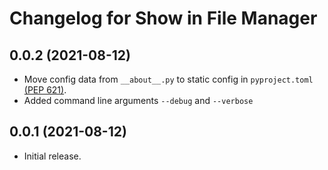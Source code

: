 Changelog for Show in File Manager
==================================

0.0.2 (2021-08-12)
------------------

 - Move config data from `__about__.py` to static config in 
   `pyproject.toml` [(PEP 621)](https://www.python.org/dev/peps/pep-0621/).
 - Added command line arguments `--debug` and `--verbose`

0.0.1 (2021-08-12)
------------------

 - Initial release.